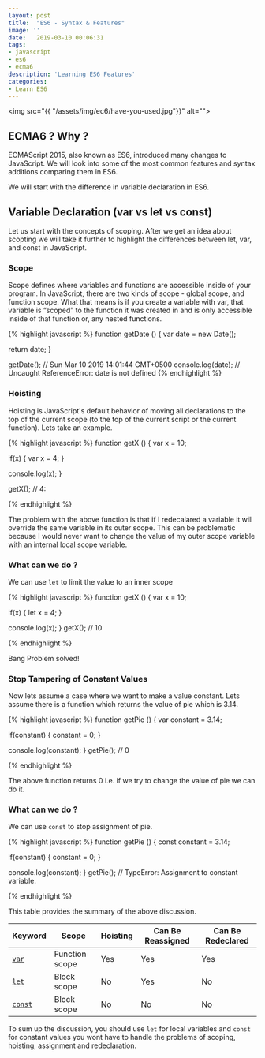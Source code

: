 ```yaml
---
layout: post
title:  "ES6 - Syntax & Features"
image: ''
date:   2019-03-10 00:06:31
tags:
- javascript
- es6
- ecma6
description: 'Learning ES6 Features'
categories:
- Learn ES6
---
```


<img src="{{ "/assets/img/ec6/have-you-used.jpg"}}" alt="">

## ECMA6 ? Why ?

ECMAScript 2015, also known as ES6, introduced many changes to JavaScript. We will look into some of the most common features and syntax additions comparing them in ES6. 

We will start with the difference in variable declaration in ES6.


## Variable Declaration (var vs let vs const)

Let us start with the concepts of scoping. After we get an idea about scopting we will take it further to highlight the differences between let, var, and const in JavaScript.

### Scope
Scope defines where variables and functions are accessible inside of your program. In JavaScript, there are two kinds of scope - global scope, and function scope. What that means is if you create a variable with var, that variable is “scoped” to the function it was created in and is only accessible inside of that function or, any nested functions.



{% highlight javascript %}
function getDate () {
  var date = new Date();

  return date;
}

getDate();         // Sun Mar 10 2019 14:01:44 GMT+0500
console.log(date); // Uncaught ReferenceError: date is not defined
{% endhighlight %}


### Hoisting

Hoisting is JavaScript's default behavior of moving all declarations to the top of the current scope (to the top of the current script or the current function). Lets take an example.

{% highlight javascript %}
function getX () {
  var x = 10;

  if(x)
  {
    var x = 4;
  }

  console.log(x);
}

getX();         // 4:

{% endhighlight %}

The problem with the above function is that if I redecalared a variable it will override the same variable in its outer scope. This can be problematic because I would never want to change the value of my outer scope variable with an internal local scope variable.

### What can we do ?
We can use `let` to limit the value to an inner scope


{% highlight javascript %}
function getX () {
  var x = 10;

  if(x)
  {
    let x = 4;
  }

  console.log(x);
}
getX();         // 10

{% endhighlight %}

Bang Problem solved!

### Stop Tampering of Constant Values

Now lets assume a case where we want to make a value constant. 
Lets assume there is a function which returns the value of pie which is 3.14.

{% highlight javascript %}
function getPie () {
  var constant = 3.14;

  if(constant)
  {
    constant = 0;
  }

  console.log(constant);
}
getPie();         // 0

{% endhighlight %}

The above function returns 0 i.e. if we try to change the value of pie we can do it.

### What can we do ?
We can use `const` to stop assignment of pie.


{% highlight javascript %}
function getPie () {
  const constant = 3.14;

  if(constant)
  {
    constant = 0;
  }

  console.log(constant);
}
getPie();         // TypeError: Assignment to constant variable.

{% endhighlight %}


This table provides the summary of the above discussion.

<table>
  <thead>
    <tr>
      <th>Keyword</th>
      <th>Scope</th>
      <th>Hoisting</th>
      <th>Can Be Reassigned</th>
      <th>Can Be Redeclared</th>
    </tr>
  </thead>
  <tbody>
    <tr>
      <td><a href="https://developer.mozilla.org/en-US/docs/Web/JavaScript/Reference/Statements/var"><code>var</code></a></td>
      <td>Function scope</td>
      <td>Yes</td>
      <td>Yes</td>
      <td>Yes</td>
      </tr>
    <tr>
      <td><a href="https://developer.mozilla.org/en-US/docs/Web/JavaScript/Reference/Statements/let"><code>let</code></a></td>
      <td>Block scope</td>
      <td>No</td>
      <td>Yes</td>
      <td>No</td>
    </tr>
    <tr>
      <td><a href="https://developer.mozilla.org/en-US/docs/Web/JavaScript/Reference/Statements/const"><code>const</code></a></td>
      <td>Block scope</td>
      <td>No</td>
      <td>No</td>
      <td>No</td>
    </tr>
  </tbody>
</table>



To sum up the discussion, you should use `let` for local variables and `const` for constant values you wont have to handle the problems of scoping, hoisting, assignment and redeclaration.

